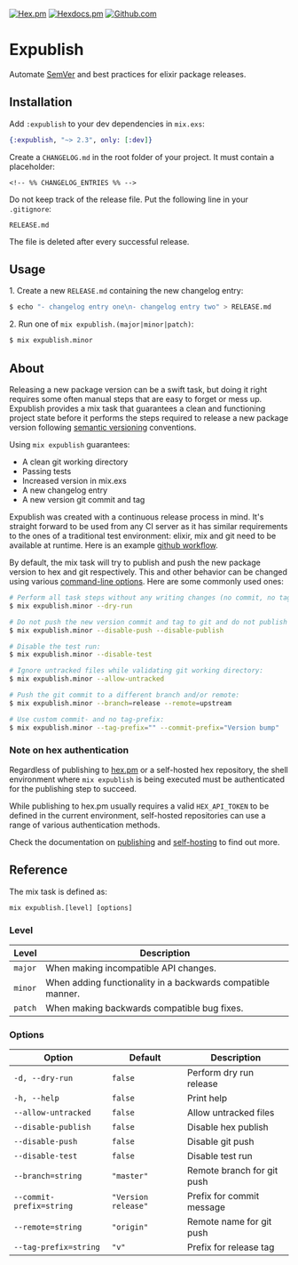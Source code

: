 [![Hex.pm](https://img.shields.io/hexpm/v/expublish)](https://hex.pm/packages/expublish)
[![Hexdocs.pm](https://img.shields.io/badge/docs-hexdocs.pm-purple)](https://hexdocs.pm/expublish)
[![Github.com](https://github.com/ucwaldo/expublish/actions/workflows/elixir.yml/badge.svg)](https://github.com/ucwaldo/expublish/actions)

# Expublish

Automate [SemVer](https://semver.org) and best practices for elixir package releases.

<span id="#installation"></span>

## Installation

Add `:expublish` to your dev dependencies in `mix.exs`:

```elixir
{:expublish, "~> 2.3", only: [:dev]}
```

Create a `CHANGELOG.md` in the root folder of your project. It must contain a placeholder:

```text
<!-- %% CHANGELOG_ENTRIES %% -->
```

Do not keep track of the release file. Put the following line in your `.gitignore`:

```text
RELEASE.md
```

The file is deleted after every successful release.

<span id="#usage"></span>

## Usage

1\. Create a new `RELEASE.md` containing the new changelog entry:

```bash
$ echo "- changelog entry one\n- changelog entry two" > RELEASE.md
```

2\. Run one of `mix expublish.(major|minor|patch)`:

```bash
$ mix expublish.minor
```

<span id="#about"></span>

## About

Releasing a new package version can be a swift task, but doing it right requires
some often manual steps that are easy to forget or mess up. Expublish provides a mix task that
guarantees a clean and functioning project state before it performs the steps required to
release a new package version following [semantic versioning](https://semver.org/) conventions.

Using `mix expublish` guarantees:

- A clean git working directory
- Passing tests
- Increased version in mix.exs
- A new changelog entry
- A new version git commit and tag

Expublish was created with a continuous release process in mind. It's straight forward to be used
from any CI server as it has similar requirements to the ones of a traditional test environment: elixir, mix and git need to be available at runtime. Here is an example [github workflow](https://github.com/ucwaldo/expublish/blob/master/.github/workflows/release.yml#L31-L42).

By default, the mix task will try to publish and push the new package version to hex and git respectively.
This and other behavior can be changed using various [command-line options](#reference). Here are some commonly used ones:

```bash
# Perform all task steps without any writing changes (no commit, no tag, no push, no publish):
$ mix expublish.minor --dry-run

# Do not push the new version commit and tag to git and do not publish the new package on hex:
$ mix expublish.minor --disable-push --disable-publish

# Disable the test run:
$ mix expublish.minor --disable-test

# Ignore untracked files while validating git working directory:
$ mix expublish.minor --allow-untracked

# Push the git commit to a different branch and/or remote:
$ mix expublish.minor --branch=release --remote=upstream

# Use custom commit- and no tag-prefix:
$ mix expublish.minor --tag-prefix="" --commit-prefix="Version bump"
```

### Note on hex authentication

Regardless of publishing to [hex.pm](https://hex.pm/) or a self-hosted hex repository, the shell environment where
`mix expublish` is being executed must be authenticated for the publishing step to succeed.

While publishing to hex.pm usually requires a valid `HEX_API_TOKEN` to be defined in the current environment, self-hosted repositories can use a range of various authentication methods.

Check the documentation on [publishing](https://hex.pm/docs/publish) and [self-hosting](https://hex.pm/docs/self_hosting) to find out more.

## Reference

The mix task is defined as:

```
mix expublish.[level] [options]
```

### Level

| Level   | Description                                                 |
| ------- | ----------------------------------------------------------- |
| `major` | When making incompatible API changes.                       |
| `minor` | When adding functionality in a backwards compatible manner. |
| `patch` | When making backwards compatible bug fixes.                 |

### Options

| Option                   | Default             | Description                |
| ------------------------ | ------------------- | -------------------------- |
| `-d, --dry-run`          | `false`             | Perform dry run release    |
| `-h, --help`             | `false`             | Print help                 |
| `--allow-untracked`      | `false`             | Allow untracked files      |
| `--disable-publish`      | `false`             | Disable hex publish        |
| `--disable-push`         | `false`             | Disable git push           |
| `--disable-test`         | `false`             | Disable test run           |
| `--branch=string`        | `"master"`          | Remote branch for git push |
| `--commit-prefix=string` | `"Version release"` | Prefix for commit message  |
| `--remote=string`        | `"origin"`          | Remote name for git push   |
| `--tag-prefix=string`    | `"v"`               | Prefix for release tag     |
